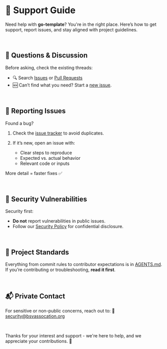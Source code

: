 # 🛟 Support Guide

Need help with **go-template**? You're in the right place. Here’s how to get support, report issues, and stay aligned with project guidelines.

<br/>

## 💬 Questions & Discussion

Before asking, check the existing threads:

* 🔍 Search [Issues](https://github.com/bsv-blockchain/go-template/issues) or [Pull Requests](https://github.com/bsv-blockchain/go-template/pulls?q=is%3Apr+is%3Aopen+is%3Aclosed)
* 🆕 Can’t find what you need? Start a [new issue](https://github.com/bsv-blockchain/go-template/issues/new?template=question.yml).

<br/>

## 🐞 Reporting Issues

Found a bug?

1. Check the [issue tracker](https://github.com/bsv-blockchain/go-template/issues) to avoid duplicates.
2. If it’s new, open an issue with:

	* Clear steps to reproduce
	* Expected vs. actual behavior
	* Relevant code or inputs

More detail = faster fixes ✅

<br/>

## 🔐 Security Vulnerabilities

Security first:

* **Do not** report vulnerabilities in public issues.
* Follow our [Security Policy](SECURITY.md) for confidential disclosure.

<br/>

## 🧭 Project Standards

Everything from commit rules to contributor expectations is in [AGENTS.md](./AGENTS.md). If you’re contributing or troubleshooting, **read it first**.

<br/>

## 📬 Private Contact

For sensitive or non-public concerns, reach out to:
📧 [security@bsvassocation.org](mailto:security@bsvassocation.org)

<br/>

Thanks for your interest and support - we're here to help, and we appreciate your contributions. 🚀
